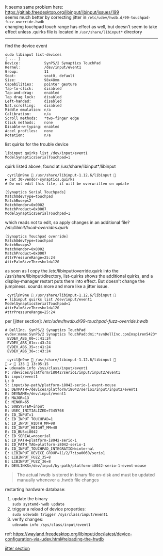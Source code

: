 It seems same problem here: https://gitlab.freedesktop.org/libinput/libinput/issues/199  
seems much better by correcting jitter in `/etc/udev/hwdb.d/99-touchpad-fuzz-override.hwdb`  
changing touchpad touch range has effect as well, but doesn't seem to take effect unless .quirks file is located in `/usr/share/libinput*` directory  

------------------------------------
find the device event  
```
sudo libinput list-devices
[ ... ]
Device:           SynPS/2 Synaptics TouchPad
Kernel:           /dev/input/event1
Group:            11
Seat:             seat0, default
Size:             98x48mm
Capabilities:     pointer gesture
Tap-to-click:     disabled
Tap-and-drag:     enabled
Tap drag lock:    disabled
Left-handed:      disabled
Nat.scrolling:    disabled
Middle emulation: n/a
Calibration:      n/a
Scroll methods:   *two-finger edge 
Click methods:    none
Disable-w-typing: enabled
Accel profiles:   none
Rotation:         n/a
```

list quirks for the trouble device
```
libinput quirks list /dev/input/event1                  
ModelSynapticsSerialTouchpad=1
```

quirk listed above, found at /usr/share/libinput*/libinput
```
 cyril@n9ne  /usr/share/libinput-1.12.6/libinput 
▶ cat 30-vendor-synaptics.quirks                          
# Do not edit this file, it will be overwritten on update

[Synaptics Serial Touchpads]
MatchUdevType=touchpad
MatchBus=ps2
MatchVendor=0x0002
MatchProduct=0x0007
ModelSynapticsSerialTouchpad=1
```

which reads not to edit, so apply changes in an additional file?
_/etc/libinit/local-overrides.quirk_
```
[Synaptics Touchpad override]
MatchUdevType=touchpad
MatchBus=ps2
MatchVendor=0x0002
MatchProduct=0x0007
AttrPressureRange=25:24
AttrPalmSizeThreshold=120
```
as soon as I copy the /etc/libinput/override.quirk into the /usr/share/libinput/directory, list-quirks shows the additional quirks, and a display-manager restart puts them into effect. But doesn't change the jumpiness. sounds more and more like a jitter issue.

```
 cyril@n9ne  /usr/share/libinput-1.12.6/libinput 
▶ libinput quirks list /dev/input/event1                                        
ModelSynapticsSerialTouchpad=1
AttrPalmSizeThreshold=120
AttrPressureRange=25:24
```

per [jitter section]:
_/etc/udev/hwdb.d/99-touchpad-fuzz-override.hwdb_
```
# DellInc. SynPS/2 Synaptics TouchPad
evdev:name:SynPS/2 Synaptics TouchPad:dmi:*svnDellInc.:pnInspiron5423*
 EVDEV_ABS_00=::41:24
 EVDEV_ABS_01=::43:24
 EVDEV_ABS_35=::41:24
 EVDEV_ABS_36=::43:24
```

```
 cyril@n9ne  /usr/share/libinput-1.12.6/libinput                                                                                ✔  133  13:05:15
▶ udevadm info /sys/class/input/event1            
P: /devices/platform/i8042/serio1/input/input2/event1
N: input/event1
L: 0
S: input/by-path/platform-i8042-serio-1-event-mouse
E: DEVPATH=/devices/platform/i8042/serio1/input/input2/event1
E: DEVNAME=/dev/input/event1
E: MAJOR=13
E: MINOR=65
E: SUBSYSTEM=input
E: USEC_INITIALIZED=7345768
E: ID_INPUT=1
E: ID_INPUT_TOUCHPAD=1
E: ID_INPUT_WIDTH_MM=98
E: ID_INPUT_HEIGHT_MM=48
E: ID_BUS=i8042
E: ID_SERIAL=noserial
E: ID_PATH=platform-i8042-serio-1
E: ID_PATH_TAG=platform-i8042-serio-1
E: ID_INPUT_TOUCHPAD_INTEGRATION=internal
E: LIBINPUT_DEVICE_GROUP=11/2/7:isa0060/serio1
E: LIBINPUT_FUZZ_35=8
E: LIBINPUT_FUZZ_36=8
E: DEVLINKS=/dev/input/by-path/platform-i8042-serio-1-event-mouse
```
>The actual hwdb is stored in binary file on-disk and must be updated manually whenever a .hwdb file changes  

restarting hardware database:  
1. update the binary  
`sudo systemd-hwdb update`  
2. trigger a reload of device properties:  
`sudo udevadm trigger /sys/class/input/event1`  
3. verify changes:  
`udevadm info /sys/class/input/event1 `  

ref: https://wayland.freedesktop.org/libinput/doc/latest/device-configuration-via-udev.html#reloading-the-hwdb  



[jitter section](https://wayland.freedesktop.org/libinput/doc/latest/touchpad-jitter.html#overriding-the-hysteresis-margins)
